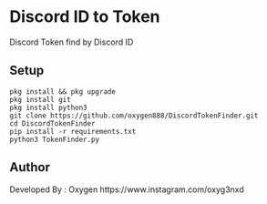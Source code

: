 # Discord ID to Token
Discord Token find by Discord ID


<h2>Setup</h2>

```console
pkg install && pkg upgrade
pkg install git
pkg install python3
git clone https://github.com/oxygen888/DiscordTokenFinder.git
cd DiscordTokenFinder
pip install -r requirements.txt
python3 TokenFinder.py
```

<h2>Author</h2>
Developed By : Oxygen
https://www.instagram.com/oxyg3nxd
